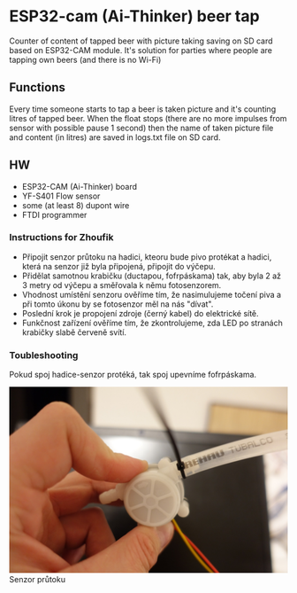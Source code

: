 # ESP32-cam (Ai-Thinker) beer tap
Counter of content of tapped beer with picture taking saving on SD card based on ESP32-CAM module.
It's solution for parties where people are tapping own beers (and there is no Wi-Fi)

## Functions
Every time someone starts to tap a beer is taken picture and it's counting litres of tapped beer. When the float stops (there are no more impulses from sensor with possible pause 1 second) then the name of taken picture file and content (in litres) are saved in logs.txt file on SD card. 

## HW
* ESP32-CAM (Ai-Thinker) board
* YF-S401 Flow sensor
* some (at least 8) dupont wire 
* FTDI programmer


### Instructions for Zhoufik
* Připojit senzor průtoku na hadici, kteoru bude pivo protékat a hadici, která na senzor již byla připojená, připojit do výčepu. 
* Přidělat samotnou krabičku (ductapou, fofrpáskama) tak, aby byla 2 až 3 metry od výčepu a směřovala k němu fotosenzorem.
* Vhodnost umístění senzoru ověříme tím, že nasimulujeme točení piva a při tomto úkonu by se fotosenzor měl na nás "dívat".
* Poslední krok je propojení zdroje (černý kabel) do elektrické sítě.
* Funkčnost zařízení ověříme tím, že zkontrolujeme, zda LED po stranách krabičky slabě červeně svítí.

### Toubleshooting
Pokud spoj hadice-senzor protéká, tak spoj upevníme fofrpáskama.

![senzor průtoku](https://raw.githubusercontent.com/Wixi18/esp32-cam-beer-tap/master/flow_sensor.JPG)
Senzor průtoku
